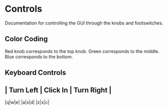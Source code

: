 # Controls

Documentation for controlling the GUI through the knobs and footswitches.

## Color Coding

Red knob corresponds to the top knob. Green corresponds to the middle. Blue
corresponds to the bottom.

## Keyboard Controls

| Turn Left | Click In | Turn Right |
-------------------------------------
|q|w|e|
|a|s|d|
|z|x|c|
